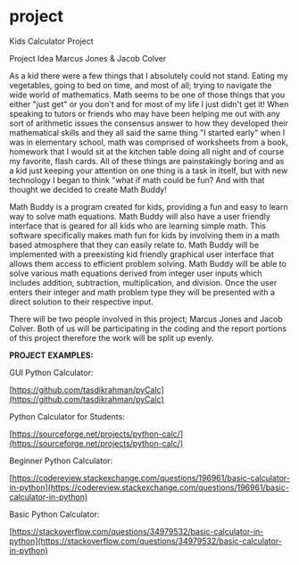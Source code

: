 # project
Kids Calculator Project

Project Idea Marcus Jones &amp; Jacob Colver

As a kid there were a few things that I absolutely could not stand. Eating my vegetables, going to bed on time, and most of all; trying to navigate the wide world of mathematics. Math seems to be one of those things that you either &quot;just get&quot; or you don&#39;t and for most of my life I just didn&#39;t get it! When speaking to tutors or friends who may have been helping me out with any sort of arithmetic issues the consensus answer to how they developed their mathematical skills and they all said the same thing &quot;I started early&quot; when I was in elementary school, math was comprised of worksheets from a book, homework that I would sit at the kitchen table doing all night and of course my favorite, flash cards. All of these things are painstakingly boring and as a kid just keeping your attention on one thing is a task in itself, but with new technology I began to think &quot;what if math could be fun? And with that thought we decided to create Math Buddy!

Math Buddy is a program created for kids, providing a fun and easy to learn way to solve math equations. Math Buddy will also have a user friendly interface that is geared for all kids who are learning simple math. This software specifically makes math fun for kids by involving them in a math based atmosphere that they can easily relate to. Math Buddy will be implemented with a preexisting kid friendly graphical user interface that allows them access to efficient problem solving. Math Buddy will be able to solve various math equations derived from integer user inputs which includes addition, subtraction, multiplication, and division. Once the user enters their integer and math problem type they will be presented with a direct solution to their respective input.

There will be two people involved in this project; Marcus Jones and Jacob Colver. Both of us will be participating in the coding and the report portions of this project therefore the work will be split up evenly.

**PROJECT EXAMPLES:**

GUI Python Calculator:

[https://github.com/tasdikrahman/pyCalc](https://github.com/tasdikrahman/pyCalc)

Python Calculator for Students:

[https://sourceforge.net/projects/python-calc/](https://sourceforge.net/projects/python-calc/)

Beginner Python  Calculator:

[https://codereview.stackexchange.com/questions/196961/basic-calculator-in-python](https://codereview.stackexchange.com/questions/196961/basic-calculator-in-python)

Basic Python Calculator:

[https://stackoverflow.com/questions/34979532/basic-calculator-in-python](https://stackoverflow.com/questions/34979532/basic-calculator-in-python)
